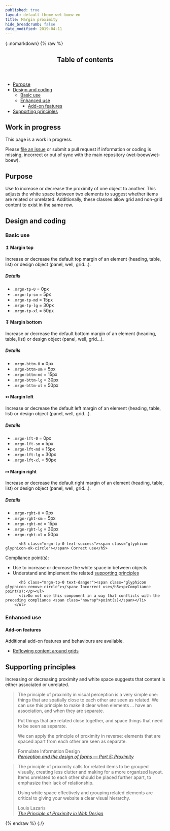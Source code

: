 ```yaml
---
published: true
layout: default-theme-wet-boew-en
title: Margin proximity
hide_breadcrumb: false
date_modified: 2019-04-11
---
```

{::nomarkdown}
{% raw %}
  <span class="wb-prettify all-pre"></span>
  <div class="row">
    <nav role="navigation" class="col-md-8">
      <div class="panel panel-default">
        <header class="panel-heading">
          <h2 class="panel-title">Table of contents</h2>
        </header>
        <div class="panel-body">
          <ul>
            <li><a href="#purpose">Purpose</a></li>
            <li><a href="#design">Design and coding</a>
              <ul>
                <li><a href="#basic">Basic use</a> </li>
				<li><a href="#enhanced">Enhanced use</a>
				  <ul>
				    <li><a href="#addon">Add-on features</a></li>
			      </ul>
				</li>
              </ul>
            </li>
            <li><a href="#supporting">Supporting principles</a></li>
          </ul>
        </div>
      </div>
    </nav>
    <section class="col-md-4">
      <div class="panel panel-warning">
        <div class="panel-body">
          <h2 class="mrgn-tp-0 h4 text-warning"><span class="fa fa-exclamation-triangle"></span> Work in progress</h2>
          <p>This page is a work in progress.</p>
          <p>Please <a href="https://github.com/wet-boew/wet-boew-styleguide/issues/new">file an issue</a> or submit a pull request if information or coding is missing, incorrect or out of sync with the main repository (wet-boew/wet-boew).</p>
        </div>
      </div>
    </section>
  </div>
  <h2 id="purpose"><span class="fa-stack"><span class="fa fa-circle fa-stack-2x"></span><span class="fa fa-info fa-stack-1x fa-inverse"></span></span> Purpose</h2>
  <p>Use  to increase or decrease the proximity of one object to another. This adjusts  the white space between two elements to suggest whether items are related or  unrelated. Additionally, these classes allow grid and non-grid content to exist  in the same row. </p>
  <h2 id="design"><span class="fa-stack"><span class="fa fa-circle fa-stack-2x"></span><span class="fa fa-paint-brush fa-stack-1x fa-inverse"></span></span> Design and coding</h2>
  <h3 id="basic">Basic use</h3>
  <div class="row">
    <div class="col-sm-6 col-lg-3">
      <h4 id="top"><span class="fa-stack"><span class="fa fa-circle fa-stack-2x"></span><span class="fa fa-stack-1x fa-inverse">&#8613; </span></span> Margin top</h4>
      <p>Increase or decrease the default top margin of an element (heading, table, list) or design object (panel, well, grid...). </p>
      <div class="panel panel-default">
        <div class="panel-body">
          <h5 class="mrgn-tp-0">Details</h5>
          <ul>
            <li><code>.mrgn-tp-0</code> = 0px</li>
            <li><code>.mrgn-tp-sm</code> = 5px</li>
            <li><code>.mrgn-tp-md</code> = 15px</li>
            <li><code>.mrgn-tp-lg</code> = 30px</li>
            <li><code>.mrgn-tp-xl</code> = 50px</li>
          </ul>
        </div>
      </div>
    </div>
    <div class="col-sm-6 col-lg-3">
      <h4 id="bottom"><span class="fa-stack"><span class="fa fa-circle fa-stack-2x"></span><span class="fa fa-stack-1x fa-inverse">&#8615; </span></span> Margin bottom</h4>
      <p>Increase or decrease the default bottom margin of an element (heading, table, list) or design object (panel, well, grid...). </p>
      <div class="panel panel-default">
        <div class="panel-body">
          <h5 class="mrgn-tp-0">Details</h5>
          <ul>
            <li><code>.mrgn-bttm-0</code> = 0px</li>
            <li><code>.mrgn-bttm-sm</code> = 5px</li>
            <li><code>.mrgn-bttm-md</code> = 15px</li>
            <li><code>.mrgn-bttm-lg</code> = 30px</li>
            <li><code>.mrgn-bttm-xl</code> = 50px</li>
          </ul>
        </div>
      </div>
    </div>
  <div class="clear visible-md"></div>
    <div class="col-sm-6 col-lg-3">
      <h4 id="left"><span class="fa-stack"><span class="fa fa-circle fa-stack-2x"></span><span class="fa fa-stack-1x fa-inverse">&#8612; </span></span> Margin left</h4>
      <p>Increase or decrease the default left margin of an element (heading, table, list) or design object (panel, well, grid...). </p>
      <div class="panel panel-default">
        <div class="panel-body">
          <h5 class="mrgn-tp-0">Details</h5>
          <ul>
            <li><code>.mrgn-lft-0</code> = 0px</li>
            <li><code>.mrgn-lft-sm</code> = 5px</li>
            <li><code>.mrgn-lft-md</code> = 15px</li>
            <li><code>.mrgn-lft-lg</code> = 30px</li>
            <li><code>.mrgn-lft-xl</code> = 50px</li>
          </ul>
        </div>
      </div>
    </div>
    <div class="col-sm-6 col-lg-3">
      <h4 id="right"><span class="fa-stack"><span class="fa fa-circle fa-stack-2x"></span><span class="fa fa-stack-1x fa-inverse">&#8614; </span></span> Margin right</h4>
      <p>Increase or decrease the default right margin of an element (heading, table, list) or design object (panel, well, grid...). </p>
      <div class="panel panel-default">
        <div class="panel-body">
          <h5 class="mrgn-tp-0">Details</h5>
          <ul>
            <li><code>.mrgn-rght-0</code> = 0px</li>
            <li><code>.mrgn-rght-sm</code> = 5px</li>
            <li><code>.mrgn-rght-md</code> = 15px</li>
            <li><code>.mrgn-rght-lg</code> = 30px</li>
            <li><code>.mrgn-rght-xl</code> = 50px</li>
          </ul>
        </div>
      </div>
    </div>
  </div>

          <h5 class="mrgn-tp-0 text-success"><span class="glyphicon glyphicon-ok-circle"></span> Correct use</h5>
<p>Compliance point(s):</p>
        <ul>
            <li>Use to increase or decrease the white space in between objects</li>
			<li>Understand and implement the related  <a href="#supporting">supporting principles</a></li>
          </ul>

          <h5 class="mrgn-tp-0 text-danger"><span class="glyphicon glyphicon-remove-circle"></span> Incorrect use</h5><p>Compliance point(s):</p><ul>
          <li>Do not use this component in a way that conflicts with the preceding compliance <span class="nowrap">point(s)</span></li>
        </ul>

  <h3 id="enhanced">Enhanced use</h3><h4 id="addon"><span class="fa-stack"><span class="fa fa-circle fa-stack-2x"></span><span class="fa fa-stack-1x fa-plus fa-inverse"></span></span> Add-on features</h4> <p>Additional add-on features and behaviours are available.</p>
  <ul class="list-inline lst-spcd">
    <li><a class="btn btn-default" href="reflow-en.html">Reflowing content around grids</a></li>
  </ul>
  <h2 id="supporting"><span class="fa-stack"> <span class="fa fa-circle fa-stack-2x"></span> <span class="fa fa-bookmark fa-stack-1x fa-inverse"></span> </span> Supporting principles</h2>
  <p>Increasing or decreasing proximity and white space suggests that content is  either associated or unrelated.</p>
  <blockquote>
    <p>The principle of proximity in visual perception is a very simple one: things that are spatially close to each other are seen as related. We can use this principle to make it clear when elements ... have an association, and when they are separate.</p>
    <p>Put things that are related close together, and space things that need to be seen as separate.</p>
    <p>We can apply the principle of proximity in reverse: elements that are spaced apart from each other are seen as separate. </p>
     <footer class="text-right">Formulate Information Design<br>
      <cite><a href="http://www.formulate.com.au/blog/perception-5-proximity" >Perception and the design of forms — Part 5: Proximity</a></cite></footer>
  </blockquote>
  <blockquote>
    <p>The principle of proximity calls for related items to be grouped visually, creating less clutter and making for a more organized layout. Items unrelated to each other should be placed further apart, to emphasize their lack of relationship.</p>
    <p>Using white space effectively and grouping related elements are critical to giving your website a clear visual hierarchy.</p>
    <footer class="text-right">Louis Lazaris<br>
      <cite><a href="http://www.webdesignerdepot.com/2010/01/the-principle-of-proximity-in-web-design/" >The Principle of Proximity in Web Design </a></cite></footer>
  </blockquote>
{% endraw %}
{:/}
